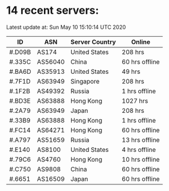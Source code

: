# 14 recent servers:

Latest update at: Sun May 10 15:10:14 UTC 2020

| ID | ASN | Server Country | Online |
| -- | --- | -------------- | ------ |
| #.D09B | AS174 | United States | 208 hrs |
| #.335C | AS56040 | China | 60 hrs offline |
| #.BA6D | AS35913 | United States | 49 hrs |
| #.7F1D | AS63949 | Singapore | 208 hrs |
| #.1F2B | AS49392 | Russia | 1 hrs offline |
| #.BD3E | AS63888 | Hong Kong | 1027 hrs |
| #.2A79 | AS63949 | Japan | 208 hrs |
| #.33B9 | AS63888 | Hong Kong | 1 hrs offline |
| #.FC14 | AS64271 | Hong Kong | 60 hrs offline |
| #.A797 | AS51659 | Russia | 13 hrs offline |
| #.E140 | AS8100 | United States | 4 hrs offline |
| #.79C6 | AS4760 | Hong Kong | 10 hrs offline |
| #.C750 | AS9808 | China | 60 hrs offline |
| #.6651 | AS16509 | Japan | 60 hrs offline |

